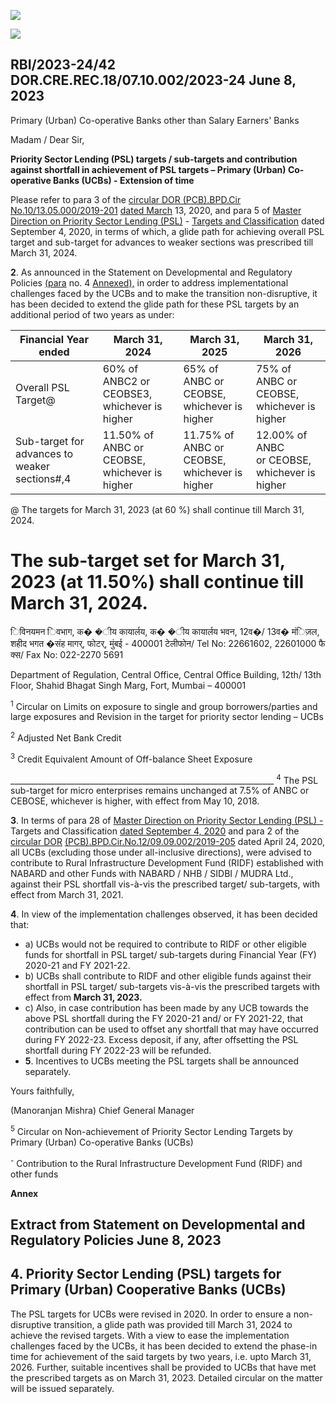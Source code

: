 ![](_page_0_Picture_0.jpeg)

![](_page_0_Picture_2.jpeg)

## RBI/2023-24/42 DOR.CRE.REC.18/07.10.002/2023-24 June 8, 2023

Primary (Urban) Co-operative Banks other than Salary Earners' Banks

Madam / Dear Sir,

**Priority Sector Lending (PSL) targets / sub-targets and contribution against shortfall in achievement of PSL targets – Primary (Urban) Co-operative Banks (UCBs) - Extension of time**

Please refer to para 3 of the [circular DOR \(PCB\).BPD.Cir No.10/13.05.000/2019-201](https://www.rbi.org.in/Scripts/NotificationUser.aspx?Id=11819&Mode=0) [dated March](https://www.rbi.org.in/Scripts/NotificationUser.aspx?Id=11819&Mode=0) 13, 2020, and para 5 of [Master Direction on Priority Sector Lending \(PSL\)](https://rbi.org.in/Scripts/BS_ViewMasDirections.aspx?id=11959)  - [Targets and Classification](https://rbi.org.in/Scripts/BS_ViewMasDirections.aspx?id=11959) dated September 4, 2020, in terms of which, a glide path for achieving overall PSL target and sub-target for advances to weaker sections was prescribed till March 31, 2024.

**2**. As announced in the Statement on Developmental and Regulatory Policies [\(para](#page-2-0)  no. 4 [Annexed\),](#page-2-0) in order to address implementational challenges faced by the UCBs and to make the transition non-disruptive, it has been decided to extend the glide path for these PSL targets by an additional period of two years as under:

| Financial Year ended                                | March 31, 2024                                      | March 31, 2025                                            | March 31, 2026                                         |
|-----------------------------------------------------|-----------------------------------------------------|-----------------------------------------------------------|--------------------------------------------------------|
| Overall PSL Target@                                 | 60% of ANBC2 or<br>CEOBSE3,<br>whichever is higher  | 65% of ANBC or<br>CEOBSE,<br>whichever is<br>higher       | 75% of ANBC or<br>CEOBSE,<br>whichever is<br>higher    |
| Sub-target for<br>advances to weaker<br>sections#,4 | 11.50% of ANBC or<br>CEOBSE,<br>whichever is higher | 11.75% of<br>ANBC or<br>CEOBSE,<br>whichever is<br>higher | 12.00% of ANBC<br>or CEOBSE,<br>whichever is<br>higher |

@ The targets for March 31, 2023 (at 60 %) shall continue till March 31, 2024.

# The sub-target set for March 31, 2023 (at 11.50%) shall continue till March 31, 2024.

िविनयमन िवभाग, क� �ीय कायार्लय, क� �ीय कायार्लय भवन, 12व�/ 13व� मंिज़ल, शहीद भगत �संह मागर्, फोटर्, मुंबई - 400001 टेलीफोन/ Tel No: 22661602, 22601000 फै क्स/ Fax No: 022-2270 5691

Department of Regulation, Central Office, Central Office Building, 12th/ 13th Floor, Shahid Bhagat Singh Marg, Fort, Mumbai – 400001

<span id="page-0-0"></span> <sup>1</sup> Circular on Limits on exposure to single and group borrowers/parties and large exposures and Revision in the target for priority sector lending – UCBs

<sup>2</sup> Adjusted Net Bank Credit

<span id="page-0-2"></span><span id="page-0-1"></span><sup>3</sup> Credit Equivalent Amount of Off-balance Sheet Exposure

<span id="page-0-3"></span>\_\_\_\_\_\_\_\_\_\_\_\_\_\_\_\_\_\_\_\_\_\_\_\_\_\_\_\_\_\_\_\_\_\_\_\_\_\_\_\_\_\_\_\_\_\_\_\_\_\_\_\_\_\_\_\_\_\_\_\_\_\_\_\_\_\_ <sup>4</sup> The PSL sub-target for micro enterprises remains unchanged at 7.5% of ANBC or CEBOSE, whichever is higher, with effect from May 10, 2018.

**3**. In terms of para 28 of [Master Direction on Priority Sector Lending \(PSL\) -](https://rbi.org.in/Scripts/BS_ViewMasDirections.aspx?id=11959) Targets and Classification [dated September 4, 2020](https://rbi.org.in/Scripts/BS_ViewMasDirections.aspx?id=11959) and para 2 of the [circular DOR](https://www.rbi.org.in/Scripts/NotificationUser.aspx?Id=11879&Mode=0)  [\(PCB\).BPD.Cir.No.12/09.09.002/2019-205](https://www.rbi.org.in/Scripts/NotificationUser.aspx?Id=11879&Mode=0) dated April 24, 2020, all UCBs (excluding those under all-inclusive directions), were advised to contribute to Rural Infrastructure Development Fund (RIDF) established with NABARD and other Funds with NABARD / NHB / SIDBI / MUDRA Ltd., against their PSL shortfall vis-à-vis the prescribed target/ sub-targets, with effect from March 31, 2021.

**4**. In view of the implementation challenges observed, it has been decided that:

- a) UCBs would not be required to contribute to RIDF or other eligible funds for shortfall in PSL target/ sub-targets during Financial Year (FY) 2020-21 and FY 2021-22.
- b) UCBs shall contribute to RIDF and other eligible funds against their shortfall in PSL target/ sub-targets vis-à-vis the prescribed targets with effect from **March 31, 2023.**
- c) Also, in case contribution has been made by any UCB towards the above PSL shortfall during the FY 2020-21 and/ or FY 2021-22, that contribution can be used to offset any shortfall that may have occurred during FY 2022-23. Excess deposit, if any, after offsetting the PSL shortfall during FY 2022-23 will be refunded.
- **5**. Incentives to UCBs meeting the PSL targets shall be announced separately.

Yours faithfully,

(Manoranjan Mishra) Chief General Manager

<span id="page-1-0"></span> <sup>5</sup> Circular on Non-achievement of Priority Sector Lending Targets by Primary (Urban) Co-operative Banks (UCBs)

<sup>-</sup> Contribution to the Rural Infrastructure Development Fund (RIDF) and other funds

**Annex**

## **Extract from Statement on Developmental and Regulatory Policies June 8, 2023**

## <span id="page-2-0"></span>**4. Priority Sector Lending (PSL) targets for Primary (Urban) Cooperative Banks (UCBs)**

The PSL targets for UCBs were revised in 2020. In order to ensure a non-disruptive transition, a glide path was provided till March 31, 2024 to achieve the revised targets. With a view to ease the implementation challenges faced by the UCBs, it has been decided to extend the phase-in time for achievement of the said targets by two years, i.e. upto March 31, 2026. Further, suitable incentives shall be provided to UCBs that have met the prescribed targets as on March 31, 2023. Detailed circular on the matter will be issued separately.